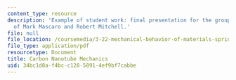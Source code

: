 ```yaml
---
content_type: resource
description: 'Example of student work: final presentation for the group project, courtesy
  of Mark Mascaro and Robert Mitchell.'
file: null
file_location: /coursemedia/3-22-mechanical-behavior-of-materials-spring-2008/34bc1d8af4bcc12858914ef9bf7cabbe_cnt_mech_pres.pdf
file_type: application/pdf
resourcetype: Document
title: Carbon Nanotube Mechanics
uid: 34bc1d8a-f4bc-c128-5891-4ef9bf7cabbe
---
```


